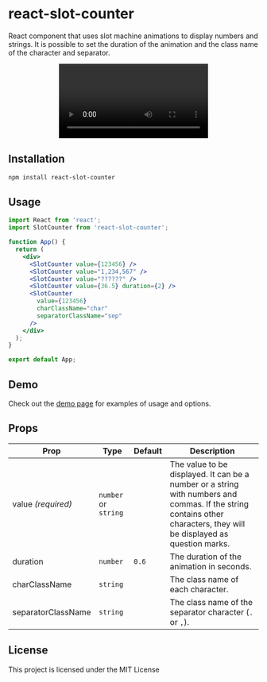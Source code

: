 # react-slot-counter

React component that uses slot machine animations to display numbers and strings. It is possible to set the duration of the animation and the class name of the character and separator.

<p align="center">
<video>
  <source src="https://media4.giphy.com/media/EIO8W6Qeqn4eQxIOxh/giphy.mp4" type="video/mp4">
  Your browser does not support the video tag.
</video>
</p>

## Installation

```bash
npm install react-slot-counter
```

## Usage

```jsx
import React from 'react';
import SlotCounter from 'react-slot-counter';

function App() {
  return (
    <div>
      <SlotCounter value={123456} />
      <SlotCounter value="1,234,567" />
      <SlotCounter value="??????" />
      <SlotCounter value={36.5} duration={2} />
      <SlotCounter
        value={123456}
        charClassName="char"
        separatorClassName="sep"
      />
    </div>
  );
}

export default App;
```

## Demo

Check out the [demo page](https://almond-bongbong.github.io/react-slot-counter/) for examples of usage and options.

## Props

| Prop               | Type                 | Default | Description                                                                                                                                                           |
|--------------------| -------------------- | ------- |-----------------------------------------------------------------------------------------------------------------------------------------------------------------------|
| value _(required)_ | `number` or `string` |         | The value to be displayed. It can be a number or a string with numbers and commas. If the string contains other characters, they will be displayed as question marks. |
| duration           | `number`             | `0.6`   | The duration of the animation in seconds.                                                                                                                             |
| charClassName      | `string`             |         | The class name of each character.                                                                                                                                     |
| separatorClassName | `string`             |         | The class name of the separator character (`.` or `,`).                                                                                                               |

## License

This project is licensed under the MIT License
